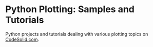 # Python Plotting:  Samples and Tutorials

Python projects and tutorials dealing with various plotting topics on [CodeSolid.com](https://codesolid.com).
